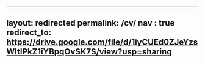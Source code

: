 
---
layout: redirected
permalink: /cv/
nav : true
redirect_to: https://drive.google.com/file/d/1iyCUEd0ZJeYzsWItIPkZ1iYBpqOvSK7S/view?usp=sharing
---
